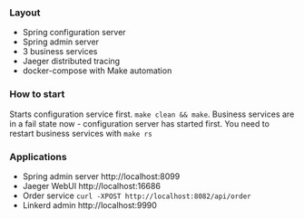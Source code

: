 ### Layout
* Spring configuration server
* Spring admin server
* 3 business services
* Jaeger distributed tracing
* docker-compose with Make automation


### How to start
Starts configuration service first. ```make clean && make```. Business services are in a fail state now - configuration server has started first. You need to restart business services with ```make rs```


### Applications
* Spring admin server http://localhost:8099
* Jaeger WebUI http://localhost:16686
* Order service ```curl -XPOST http://localhost:8082/api/order```
* Linkerd admin http://localhost:9990